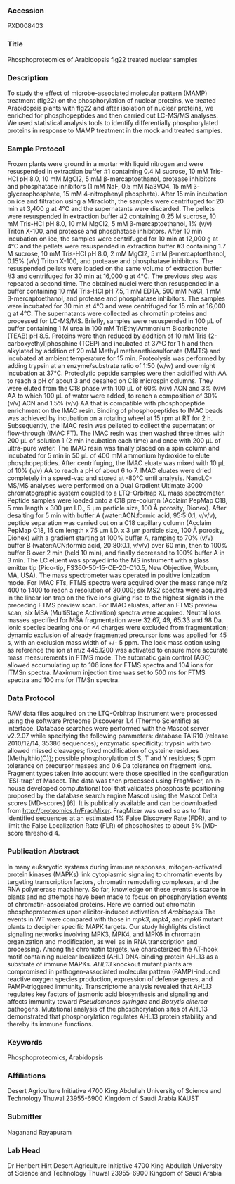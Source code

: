 ### Accession
PXD008403

### Title
Phosphoproteomics of Arabidopsis flg22 treated nuclear samples

### Description
To study the effect of microbe-associated molecular pattern (MAMP) treatment (flg22) on the phosphorylation of nuclear proteins, we treated Arabidopsis plants with flg22 and after isolation of nuclear proteins, we enriched for phosphopeptides and then carried out LC-MS/MS analyses. We used statistical analysis tools to identify differentially phosphorylated proteins in response to MAMP treatment in the mock and treated samples.

### Sample Protocol
Frozen plants were ground in a mortar with liquid nitrogen and were resuspended in extraction buffer #1 containing 0.4 M sucrose, 10 mM Tris-HCl pH 8.0, 10 mM MgCl2, 5 mM β-mercaptoethanol, protease inhibitors and phosphatase inhibitors (1 mM NaF, 0.5 mM Na3VO4, 15 mM β-glycerophosphate, 15 mM 4-nitrophenyl phosphate). After 15 min incubation on ice and filtration using a Miracloth, the samples were centrifuged for 20 min at 3,400 g at 4°C and the supernatants were discarded. The pellets were resuspended in extraction buffer #2 containing 0.25 M sucrose, 10 mM Tris-HCl pH 8.0, 10 mM MgCl2, 5 mM β-mercaptoethanol, 1% (v/v) Triton X-100, and protease and phosphatase inhibitors. After 10 min incubation on ice, the samples were centrifuged for 10 min at 12,000 g at 4°C and the pellets were resuspended in extraction buffer #3 containing 1.7 M sucrose, 10 mM Tris-HCl pH 8.0, 2 mM MgCl2, 5 mM β-mercaptoethanol, 0.15% (v/v) Triton X-100, and protease and phosphatase inhibitors. The resuspended pellets were loaded on the same volume of extraction buffer #3 and centrifuged for 30 min at 16,000 g at 4°C. The previous step was repeated a second time. The obtained nuclei were then resuspended in a buffer containing 10 mM Tris-HCl pH 7.5, 1 mM EDTA, 500 mM NaCl, 1 mM β-mercaptoethanol, and protease and phosphatase inhibitors. The samples were incubated for 30 min at 4°C and were centrifuged for 15 min at 16,000 g at 4°C. The supernatants were collected as chromatin proteins and processed for LC-MS/MS.  Briefly, samples were resuspended in 100 µL of buffer containing 1 M urea in 100 mM TriEthylAmmonium Bicarbonate (TEAB) pH 8.5. Proteins were then reduced by addition of 10 mM Tris (2-carboxyethyl)phosphine (TCEP) and incubated at 37°C for 1 h and then alkylated by addition of 20 mM Methyl methanethiosulfonate (MMTS) and incubated at ambient temperature for 15 min. Proteolysis was performed by adding trypsin at an enzyme/substrate ratio of 1:50 (w/w) and overnight incubation at 37°C. Proteolytic peptide samples were then acidified with AA to reach a pH of about 3 and desalted on C18 microspin columns. They were eluted from the C18 phase with 100 µL of 60% (v/v) ACN and 3% (v/v) AA to which 100 µL of water were added, to reach a composition of 30% (v/v) ACN and 1.5% (v/v) AA that is compatible with phosphopeptide enrichment on the IMAC resin.  Binding of phosphopeptides to IMAC beads was achieved by incubation on a rotating wheel at 15 rpm at RT for 2 h. Subsequently, the IMAC resin was pelleted to collect the supernatant or flow-through (IMAC FT). The IMAC resin was then washed three times with 200 µL of solution 1 (2 min incubation each time) and once with 200 µL of ultra-pure water. The IMAC resin was finally placed on a spin column and incubated for 5 min in 50 µL of 400 mM ammonium hydroxide to elute phosphopeptides. After centrifuging, the IMAC eluate was mixed with 10 µL of 10% (v/v) AA to reach a pH of about 6 to 7. IMAC eluates were dried completely in a speed-vac and stored at -80°C until analysis.  NanoLC-MS/MS analyses were performed on a Dual Gradient Ultimate 3000 chromatographic system coupled to a LTQ-Orbitrap XL mass spectrometer. Peptide samples were loaded onto a C18 pre-column (Acclaim PepMap C18, 5 mm length x 300 µm I.D., 5 µm particle size, 100 Å porosity, Dionex). After desalting for 5 min with buffer A (water:ACN:formic acid, 95:5:0.1, v/v/v), peptide separation was carried out on a C18 capillary column (Acclaim PepMap C18, 15 cm length x 75 µm I.D. x 3 µm particle size, 100 Å porosity, Dionex) with a gradient starting at 100% buffer A, ramping to 70% (v/v) buffer B (water:ACN:formic acid, 20:80:0.1, v/v/v) over 60 min, then to 100% buffer B over 2 min (held 10 min), and finally decreased to 100% buffer A in 3 min. The LC eluent was sprayed into the MS instrument with a glass emitter tip (Pico-tip, FS360-50-15-CE-20-C10.5, New Objective, Woburn, MA, USA). The mass spectrometer was operated in positive ionization mode. For IMAC FTs, FTMS spectra were acquired over the mass range m/z 400 to 1400 to reach a resolution of 30,000; six MS2 spectra were acquired in the linear ion trap on the five ions giving rise to the highest signals in the preceding FTMS preview scan. For IMAC eluates, after an FTMS preview scan, six MSA (MultiStage Activation) spectra were acquired. Neutral loss masses specified for MSA fragmentation were 32.67, 49, 65.33 and 98 Da. Ionic species bearing one or ≥4 charges were excluded from fragmentation; dynamic exclusion of already fragmented precursor ions was applied for 45 s, with an exclusion mass width of +/- 5 ppm. The lock mass option using as reference the ion at m/z 445.1200 was activated to ensure more accurate mass measurements in FTMS mode. The automatic gain control (AGC) allowed accumulating up to 106 ions for FTMS spectra and 104 ions for ITMSn spectra. Maximum injection time was set to 500 ms for FTMS spectra and 100 ms for ITMSn spectra.

### Data Protocol
RAW data files acquired on the LTQ-Orbitrap instrument were processed using the software Proteome Discoverer 1.4 (Thermo Scientific) as interface. Database searches were performed with the Mascot server v2.2.07 while specifying the following parameters: database TAIR10 (release 2010/12/14, 35386 sequences); enzymatic specificity: trypsin with two allowed missed cleavages; fixed modification of cysteine residues (Methylthio(C)); possible phosphorylation of S, T and Y residues; 5 ppm tolerance on precursor masses and 0.6 Da tolerance on fragment ions. Fragment types taken into account were those specified in the configuration ‘ESI-trap’ of Mascot. The data was then processed using FragMixer, an in-house developed computational tool that validates phosphosite positioning proposed by the database search engine Mascot using the Mascot Delta scores (MD-scores) [6]. It is publically available and can be downloaded from http://proteomics.fr/FragMixer. FragMixer was used so as to filter identified sequences at an estimated 1% False Discovery Rate (FDR), and to limit the False Localization Rate (FLR) of phosphosites to about 5% (MD-score threshold 4.

### Publication Abstract
In many eukaryotic systems during immune responses, mitogen-activated protein kinases (MAPKs) link cytoplasmic signaling to chromatin events by targeting transcription factors, chromatin remodeling complexes, and the RNA polymerase machinery. So far, knowledge on these events is scarce in plants and no attempts have been made to focus on phosphorylation events of chromatin-associated proteins. Here we carried out chromatin phosphoproteomics upon elicitor-induced activation of <i>Arabidopsis</i> The events in WT were compared with those in <i>mpk3</i>, <i>mpk4</i>, and <i>mpk6</i> mutant plants to decipher specific MAPK targets. Our study highlights distinct signaling networks involving MPK3, MPK4, and MPK6 in chromatin organization and modification, as well as in RNA transcription and processing. Among the chromatin targets, we characterized the AT-hook motif containing nuclear localized (AHL) DNA-binding protein AHL13 as a substrate of immune MAPKs. <i>AHL13</i> knockout mutant plants are compromised in pathogen-associated molecular pattern (PAMP)-induced reactive oxygen species production, expression of defense genes, and PAMP-triggered immunity. Transcriptome analysis revealed that <i>AHL13</i> regulates key factors of jasmonic acid biosynthesis and signaling and affects immunity toward <i>Pseudomonas syringae</i> and <i>Botrytis cinerea</i> pathogens. Mutational analysis of the phosphorylation sites of AHL13 demonstrated that phosphorylation regulates AHL13 protein stability and thereby its immune functions.

### Keywords
Phosphoproteomics, Arabidopsis

### Affiliations
Desert Agriculture Initiative 4700 King Abdullah University of Science and Technology Thuwal 23955-6900 Kingdom of Saudi Arabia
KAUST

### Submitter
Naganand Rayapuram

### Lab Head
Dr Heribert Hirt
Desert Agriculture Initiative 4700 King Abdullah University of Science and Technology Thuwal 23955-6900 Kingdom of Saudi Arabia


